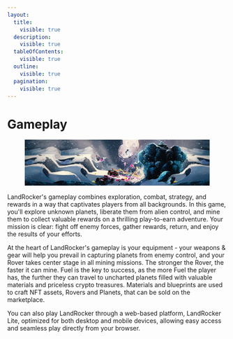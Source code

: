 ```yaml
---
layout:
  title:
    visible: true
  description:
    visible: true
  tableOfContents:
    visible: true
  outline:
    visible: true
  pagination:
    visible: true
---
```


# Gameplay

<figure><img src="../.gitbook/assets/Gameplay 1280.318 (1).jpg" alt=""><figcaption></figcaption></figure>

LandRocker's gameplay combines exploration, combat, strategy, and rewards in a way that captivates players from all backgrounds. In this game, you'll explore unknown planets, liberate them from alien control, and mine them to collect valuable rewards on a thrilling play-to-earn adventure. Your mission is clear: fight off enemy forces, gather rewards, return, and enjoy the results of your efforts.

At the heart of LandRocker's gameplay is your equipment - your weapons & gear will help you prevail in capturing planets from enemy control, and your Rover takes center stage in all mining missions. The stronger the Rover, the faster it can mine. Fuel is the key to success, as the more Fuel the player has, the further they can travel to uncharted planets filled with valuable materials and priceless crypto treasures. Materials and blueprints are used to craft NFT assets, Rovers and Planets, that can be sold on the marketplace.

You can also play LandRocker through a web-based platform, LandRocker Lite, optimized for both desktop and mobile devices, allowing easy access and seamless play directly from your browser.






